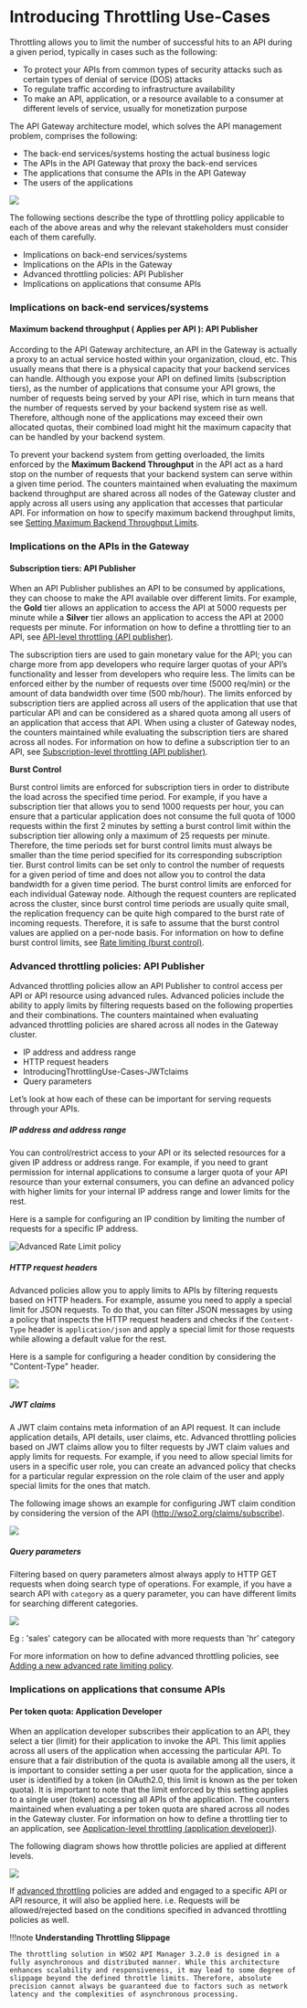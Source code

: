 # Introducing Throttling Use-Cases

Throttling allows you to limit the number of successful hits to an API during a given period, typically in cases such as the following:

-   To protect your APIs from common types of security attacks such as certain types of denial of service (DOS) attacks
-   To regulate traffic according to infrastructure availability
-   To make an API, application, or a resource available to a consumer at different levels of service, usually for monetization purpose


The API Gateway architecture model, which solves the API management problem, comprises the following:

-   The back-end services/systems hosting the actual business logic
-   The APIs in the API Gateway that proxy the back-end services
-   The applications that consume the APIs in the API Gateway
-   The users of the applications

![]({{base_path}}/assets/img/learn/throttling-types.png)

The following sections describe the type of throttling policy applicable to each of the above areas and why the relevant stakeholders must consider each of them carefully.

-   Implications on back-end services/systems
-   Implications on the APIs in the Gateway
-   Advanced throttling policies: API Publisher
-   Implications on applications that consume APIs

### Implications on back-end services/systems

#### Maximum backend throughput ( **Applies per API** ): API Publisher

According to the API Gateway architecture, an API in the Gateway is actually a proxy to an actual service hosted within your organization, cloud, etc. This usually means that there is a physical capacity that your backend services can handle. Although you expose your API on defined limits (subscription tiers), as the number of applications that consume your API grows, the number of requests being served by your API rise, which in turn means that the number of requests served by your backend system rise as well. Therefore, although none of the applications may exceed their own allocated quotas, their combined load might hit the maximum capacity that can be handled by your backend system.

To prevent your backend system from getting overloaded, the limits enforced by the **Maximum Backend Throughput** in the API act as a hard stop on the number of requests that your backend system can serve within a given time period. The counters maintained when evaluating the maximum backend throughput are shared across all nodes of the Gateway cluster and apply across all users using any application that accesses that particular API. For information on how to specify maximum backend throughput limits, see [Setting Maximum Backend Throughput Limits]({{base_path}}/learn/rate-limiting/setting-maximum-backend-throughput-limits).

### Implications on the APIs in the Gateway

#### Subscription tiers: API Publisher

When an API Publisher publishes an API to be consumed by applications, they can choose to make the API available over different limits. For example, the **Gold** tier allows an application to access the API at 5000 requests per minute while a **Silver** tier allows an application to access the API at 2000 requests per minute. For information on how to define a throttling tier to an API, see [API-level throttling (API publisher)]({{base_path}}/learn/rate-limiting/setting-throttling-limits/#subscription-level-throttling-api-publisher).

The subscription tiers are used to gain monetary value for the API; you can charge more from app developers who require larger quotas of your API’s functionality and lesser from developers who require less. The limits can be enforced either by the number of requests over time (5000 req/min) or the amount of data bandwidth over time (500 mb/hour). The limits enforced by subscription tiers are applied across all users of the application that use that particular API and can be considered as a shared quota among all users of an application that access that API. When using a cluster of Gateway nodes, the counters maintained while evaluating the subscription tiers are shared across all nodes. For information on how to define a subscription tier to an API, see [Subscription-level throttling (API publisher)]({{base_path}}/learn/rate-limiting/setting-throttling-limits/#subscription-level-throttling-api-subscriber).

**Burst Control**

Burst control limits are enforced for subscription tiers in order to distribute the load across the specified time period. For example, if you have a subscription tier that allows you to send 1000 requests per hour, you can ensure that a particular application does not consume the full quota of 1000 requests within the first 2 minutes by setting a burst control limit within the subscription tier allowing only a maximum of 25 requests per minute. Therefore, the time periods set for burst control limits must always be smaller than the time period specified for its corresponding subscription tier. Burst control limits can be set only to control the number of requests for a given period of time and does not allow you to control the data bandwidth for a given time period. The burst control limits are enforced for each individual Gateway node. Although the request counters are replicated across the cluster, since burst control time periods are usually quite small, the replication frequency can be quite high compared to the burst rate of incoming requests. Therefore, it is safe to assume that the burst control values are applied on a per-node basis. For information on how to define burst control limits, see [Rate limiting (burst control)]({{base_path}}/learn/rate-limiting/setting-throttling-limits/#rate-limiting-burst-control).

### Advanced throttling policies: API Publisher

Advanced throttling policies allow an API Publisher to control access per API or API resource using advanced rules. Advanced policies include the ability to apply limits by filtering requests based on the following properties and their combinations. The counters maintained when evaluating advanced throttling policies are shared across all nodes in the Gateway cluster.

-   IP address and address range
-   HTTP request headers
-   IntroducingThrottlingUse-Cases-JWTclaims
-   Query parameters

Let’s look at how each of these can be important for serving requests through your APIs.

##### IP address and address range

You can control/restrict access to your API or its selected resources for a given IP address or address range. For example, if you need to grant permission for internal applications to consume a larger quota of your API resource than your external consumers, you can define an advanced policy with higher limits for your internal IP address range and lower limits for the rest. 

Here is a sample for configuring an IP condition by limiting the number of requests for a specific IP address.

![Advanced Rate Limit policy]({{base_path}}/assets/img/learn/new-allow-specific-ip.png)

##### HTTP request headers

Advanced policies allow you to apply limits to APIs by filtering requests based on HTTP headers. For example, assume you need to apply a special limit for JSON requests. To do that, you can filter JSON messages by using a policy that inspects the HTTP request headers and checks if the `Content-Type` header is `application/json` and apply a special limit for those requests while allowing a default value for the rest.

Here is a sample for configuring a header condition by considering the "Content-Type" header.

![]({{base_path}}/assets/img/learn/new-header-condition-regex.png)
##### JWT claims

A JWT claim contains meta information of an API request. It can include application details, API details, user claims, etc. Advanced throttling policies based on JWT claims allow you to filter requests by JWT claim values and apply limits for requests. For example, if you need to allow special limits for users in a specific user role, you can create an advanced policy that checks for a particular regular expression on the role claim of the user and apply special limits for the ones that match.

The following image shows an example for configuring JWT claim condition by considering the version of the API (http://wso2.org/claims/subscribe).

![]({{base_path}}/assets/img/learn/new-jwt-condition-regex.png)
##### Query parameters

Filtering based on query parameters almost always apply to HTTP GET requests when doing search type of operations. For example, if you have a search API with `category` as a query parameter, you can have different limits for searching different categories.

![]({{base_path}}/assets/img/learn/new-advanced-throttling-query-conidtion.png)

Eg : 'sales' category can be allocated with more requests than 'hr' category

For more information on how to define advanced throttling policies, see [Adding a new advanced rate limiting policy]({{base_path}}/learn/rate-limiting/adding-new-throttling-policies/#adding-a-new-advanced-rate-limiting-policy).

### Implications on applications that consume APIs

#### Per token quota: Application Developer

When an application developer subscribes their application to an API, they select a tier (limit) for their application to invoke the API. This limit applies across all users of the application when accessing the particular API. To ensure that a fair distribution of the quota is available among all the users, it is important to consider setting a per user quota for the application, since a user is identified by a token (in OAuth2.0, this limit is known as the per token quota). It is important to note that the limit enforced by this setting applies to a single user (token) accessing all APIs of the application. The counters maintained when evaluating a per token quota are shared across all nodes in the Gateway cluster. For information on how to define a throttling tier to an application, see [Application-level throttling (application developer)]({{base_path}}/learn/rate-limiting/setting-throttling-limits/#application-level-throttling-application-developer)).


The following diagram shows how throttle policies are applied at different levels.


![]({{base_path}}/assets/img/learn/throttling-levels.png)

If [advanced throttling](#advanced-throttling-policies-api-publisher) policies are added and engaged to a specific API or API resource, it will also be applied here. i.e. Requests will be allowed/rejected based on the conditions specified in advanced throttling policies as well.

!!!note
    **Understanding Throttling Slippage**
    
    The throttling solution in WSO2 API Manager 3.2.0 is designed in a fully asynchronous and distributed manner. While this architecture enhances scalability and responsiveness, it may lead to some degree of slippage beyond the defined throttle limits. Therefore, absolute precision cannot always be guaranteed due to factors such as network latency and the complexities of asynchronous processing.
